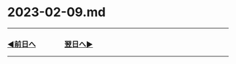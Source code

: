 # 2023-02-09.md
---
### [◀️前日へ](https://github.com/yuasys/chatty-journal/blob/main/2023/02/2023-02-08.md)&emsp;&emsp;&emsp;&emsp;[翌日へ▶️](https://github.com/yuasys/chatty-journal/blob/main/2023/02/2023-02-10.md)

---

